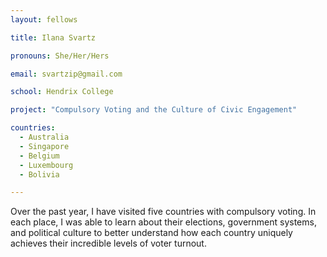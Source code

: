 ```yaml
---
layout: fellows

title: Ilana Svartz

pronouns: She/Her/Hers

email: svartzip@gmail.com

school: Hendrix College

project: "Compulsory Voting and the Culture of Civic Engagement"

countries:
  - Australia
  - Singapore
  - Belgium
  - Luxembourg
  - Bolivia

---
```


Over the past year, I have visited five countries with compulsory voting. In each place, I was able to learn about their elections, government systems, and political culture to better understand how each country uniquely achieves their incredible levels of voter turnout.
